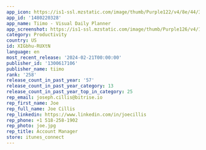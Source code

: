 ```yaml
---
app_icon: https://is1-ssl.mzstatic.com/image/thumb/Purple122/v4/8e/44/34/8e44349f-a64f-0539-c6ff-4549ec570f07/AppIcon-0-0-1x_U007epad-0-0-85-220.png/1024x1024bb.png
app_id: '1480220328'
app_name: Tiimo - Visual Daily Planner
app_screenshot: https://is1-ssl.mzstatic.com/image/thumb/Purple126/v4/19/d3/56/19d356b1-9d06-d98a-8022-9d98767a9c71/9031b756-52b8-4251-9d3b-09c4663abcea_1.png/1242x2688bb.png
category: Productivity
country: US
id: XIGbhu-RUXtN
language: en
most_recent_release: '2024-02-21T00:00:00'
publisher_id: '1300617106'
publisher_name: tiimo
rank: '258'
release_count_in_past_year: '57'
release_count_in_past_year_category: 13
release_count_in_past_year_top_in_category: 25
rep_email: joseph.cillis@bitrise.io
rep_first_name: Joe
rep_full_name: Joe Cillis
rep_linkedin: https://www.linkedin.com/in/joecillis
rep_phone: +1 518-258-1902
rep_photo: joe.jpg
rep_title: Account Manager
store: itunes_connect
---
```

